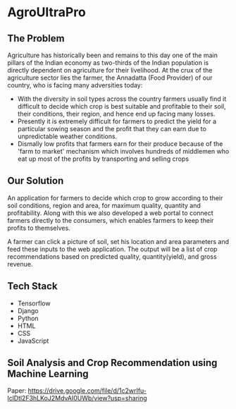 # AgroUltraPro

## The Problem
Agriculture has historically been and remains to this day one of the main pillars of the Indian economy as two-thirds of the Indian population is directly dependent on agriculture for their livelihood. At the crux of the agriculture sector lies the farmer, the Annadatta (Food Provider) of our country, who is facing many adversities today:

* With the diversity in soil types across the country farmers usually find it difficult to decide which crop is best suitable and profitable to their soil, their conditions, their region, and hence end up facing many losses. 
* Presently it is extremely difficult for farmers to predict the yield for a particular sowing season and the profit that they can earn due to unpredictable weather conditions.
* Dismally low profits that farmers earn for their produce because of the 'farm to market' mechanism which involves hundreds of middlemen who eat up most of the profits by transporting and selling crops

## Our Solution
An application for farmers to decide which crop to grow according to their soil conditions, region and area, for maximum quality, quantity and profitability. Along with this we also developed a web portal to connect farmers directly to the consumers, which enables farmers to keep their profits to themselves. 

A farmer can click a picture of soil, set his location and area parameters and feed these inputs to the web application. The output will be a list of crop recommendations based on predicted quality, quantity(yield), and gross revenue.

## Tech Stack
- Tensorflow
- Django
- Python
- HTML
- CSS
- JavaScript

## Soil Analysis and Crop Recommendation using Machine Learning
Paper: https://drive.google.com/file/d/1c2wrIfu-lclDtl2F3hLKoJ2MdvAI0UWb/view?usp=sharing